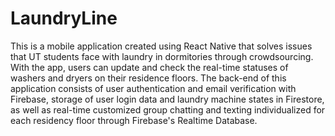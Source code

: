 # LaundryLine
This is a mobile application created using React Native that solves issues that UT students face with laundry in dormitories
through crowdsourcing. With the app, users can update and check the real-time statuses of washers and dryers on their residence floors.
The back-end of this application consists of user authentication and email verification with Firebase, storage of user login data and
laundry machine states in Firestore, as well as real-time customized group chatting and texting individualized for each residency floor
through Firebase's Realtime Database.
